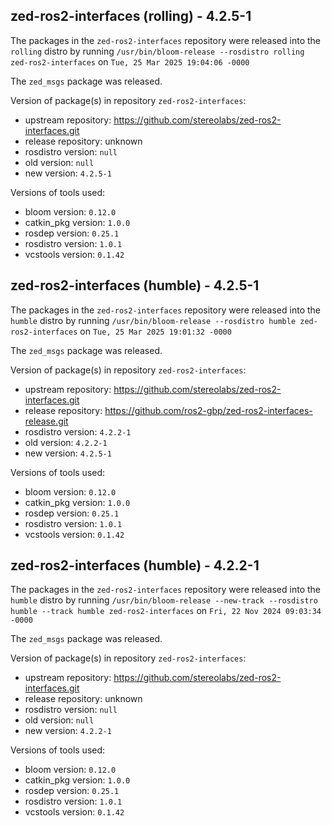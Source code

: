 ## zed-ros2-interfaces (rolling) - 4.2.5-1

The packages in the `zed-ros2-interfaces` repository were released into the `rolling` distro by running `/usr/bin/bloom-release --rosdistro rolling zed-ros2-interfaces` on `Tue, 25 Mar 2025 19:04:06 -0000`

The `zed_msgs` package was released.

Version of package(s) in repository `zed-ros2-interfaces`:

- upstream repository: https://github.com/stereolabs/zed-ros2-interfaces.git
- release repository: unknown
- rosdistro version: `null`
- old version: `null`
- new version: `4.2.5-1`

Versions of tools used:

- bloom version: `0.12.0`
- catkin_pkg version: `1.0.0`
- rosdep version: `0.25.1`
- rosdistro version: `1.0.1`
- vcstools version: `0.1.42`


## zed-ros2-interfaces (humble) - 4.2.5-1

The packages in the `zed-ros2-interfaces` repository were released into the `humble` distro by running `/usr/bin/bloom-release --rosdistro humble zed-ros2-interfaces` on `Tue, 25 Mar 2025 19:01:32 -0000`

The `zed_msgs` package was released.

Version of package(s) in repository `zed-ros2-interfaces`:

- upstream repository: https://github.com/stereolabs/zed-ros2-interfaces.git
- release repository: https://github.com/ros2-gbp/zed-ros2-interfaces-release.git
- rosdistro version: `4.2.2-1`
- old version: `4.2.2-1`
- new version: `4.2.5-1`

Versions of tools used:

- bloom version: `0.12.0`
- catkin_pkg version: `1.0.0`
- rosdep version: `0.25.1`
- rosdistro version: `1.0.1`
- vcstools version: `0.1.42`


## zed-ros2-interfaces (humble) - 4.2.2-1

The packages in the `zed-ros2-interfaces` repository were released into the `humble` distro by running `/usr/bin/bloom-release --new-track --rosdistro humble --track humble zed-ros2-interfaces` on `Fri, 22 Nov 2024 09:03:34 -0000`

The `zed_msgs` package was released.

Version of package(s) in repository `zed-ros2-interfaces`:

- upstream repository: https://github.com/stereolabs/zed-ros2-interfaces.git
- release repository: unknown
- rosdistro version: `null`
- old version: `null`
- new version: `4.2.2-1`

Versions of tools used:

- bloom version: `0.12.0`
- catkin_pkg version: `1.0.0`
- rosdep version: `0.25.1`
- rosdistro version: `1.0.1`
- vcstools version: `0.1.42`


